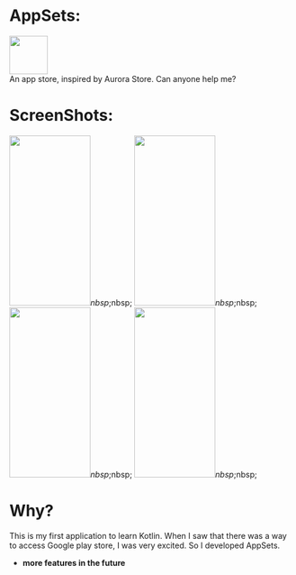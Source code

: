 # AppSets:
<img src="https://i.loli.net/2020/04/30/kWQH2nTSPXVed4B.png" width="68" height="68"/><br>
An app store, inspired by Aurora Store. Can anyone help me?
# ScreenShots:
<img src="https://i.loli.net/2020/05/07/ovUiSAhRMECFWDd.png" width="144" height="302"/>$nbsp;$nbsp;
<img src="https://i.loli.net/2020/05/07/sS7RvmAUD1an28c.png" width="144" height="302"/>$nbsp;$nbsp;
<img src="https://i.loli.net/2020/05/07/5TYr6b2BFWIMQkP.png" width="144" height="302"/>$nbsp;$nbsp;
<img src="https://i.loli.net/2020/05/07/E9yI3lzPdO6vqFQ.png" width="144" height="302"/>$nbsp;$nbsp;
# Why?
This is my first application to learn Kotlin. When I saw that there was a way to access Google play store, I was very excited. So I developed AppSets.
* **more features in the future**
